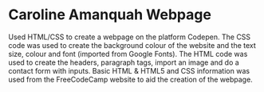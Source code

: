 # Caroline Amanquah Webpage
Used HTML/CSS to create a webpage on the platform Codepen. The CSS code was used to create the background colour of the website and the text size, colour and font (imported from Google Fonts). The HTML code was used to create the headers, paragraph tags, import an image and do a contact form with inputs. Basic HTML & HTML5 and CSS information was used from the FreeCodeCamp website to aid the creation of the webpage.
